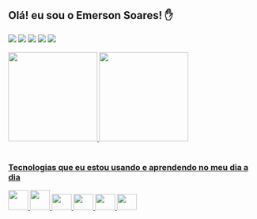 
## Olá! eu sou o Emerson Soares! ✋
<div>
<a href="https://www.youtube.com/channel/UCBmHKeqz7y4Gw3cEy8JoGow" target="_blank"><img src="https://img.shields.io/badge/YouTube-FF0000?style=for-the-badge&logo=youtube&logoColor=white" target="_blank"></a>
<a href="https://instagram.com/emerson__soarees/" target="_blank"><img src="https://img.shields.io/badge/-Instagram-%23E4405F?style=for-the-badge&logo=instagram&logoColor=white" target="_blank"></a>
<a href="https://www.twitch.tv/emersoon2000" target="_blank"><img src="https://img.shields.io/badge/Twitch-9146FF?style=for-the-badge&logo=twitch&logoColor=white" target="_blank"></a>
<a href = "mailto:emersoonsoaares@gmail.com"><img src="https://img.shields.io/badge/Gmail-D14836?style=for-the-badge&logo=gmail&logoColor=white" target="_blank"></a>
<a href="https://www.linkedin.com/in/emerson-da-silva-01351b22b/" target="_blank"><img src="https://img.shields.io/badge/-LinkedIn-%230077B5?style=for-the-badge&logo=linkedin&logoColor=white" target="_blank"></a>   
</div>
<br>
<div>
<a href="https://github.com/emersoonsoaaes">
<img height="180em" src="https://github-readme-stats.vercel.app/api/top-langs/?username=emersoonsoaaes&layout=compact&langs_count=7&theme=dracula"/>
<img height="180em" src="https://github-readme-stats.vercel.app/api?username=emersoonsoaaes&show_icons=true&theme=dracula&include_all_commits=true&count_private=true"/>
</div>
<br>


### Tecnologias que eu estou usando e aprendendo no meu dia a dia

<div style="diplay: inline_block">
<img src="https://cdn.jsdelivr.net/gh/devicons/devicon/icons/html5/html5-original-wordmark.svg" width="40" height="40"/>
<img src="https://cdn.jsdelivr.net/gh/devicons/devicon/icons/css3/css3-original-wordmark.svg" width="40" height="40"/>
<img src="https://cdn.jsdelivr.net/gh/devicons/devicon/icons/javascript/javascript-original.svg" width="40" height="32"/>
<img src="https://cdn.jsdelivr.net/gh/devicons/devicon/icons/react/react-original-wordmark.svg" width="40" height="32"/>
<img src="https://cdn.jsdelivr.net/gh/devicons/devicon/icons/nodejs/nodejs-original.svg" width="40" height="32"/>
<img src="https://cdn.jsdelivr.net/gh/devicons/devicon/icons/git/git-original.svg" width="40" height="32"/>
</div>
